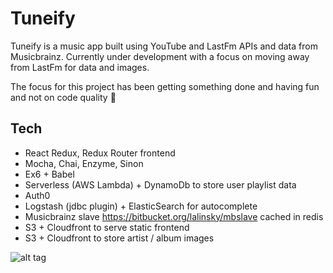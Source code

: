 # Tuneify

Tuneify is a music app built using YouTube and LastFm APIs and data from Musicbrainz. Currently under development with a focus on moving away from LastFm for data and images. 

The focus for this project has been getting something done and having fun and not on code quality 🙈

## Tech
* React Redux, Redux Router frontend
* Mocha, Chai, Enzyme, Sinon
* Ex6 + Babel
* Serverless (AWS Lambda) + DynamoDb to store user playlist data
* Auth0
* Logstash (jdbc plugin) + ElasticSearch for autocomplete
* Musicbrainz slave https://bitbucket.org/lalinsky/mbslave cached in redis
* S3 + Cloudfront to serve static frontend 
* S3 + Cloudfront to store artist / album images


![alt tag](https://media.giphy.com/media/l0HlzayaF0jLB5TS8/source.gif)


